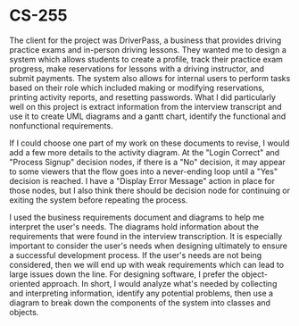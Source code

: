 # CS-255

The client for the project was DriverPass, a business that provides driving practice exams and in-person driving lessons. They wanted me to design a system which allows students to create a profile, track their practice exam progress, make reservations for lessons with a driving instructor, and submit payments. The system also allows for internal users to perform tasks based on their role which included making or modifying reservations, printing activity reports, and resetting passwords. What I did particularly well on this project is extract information from the interview transcript and use it to create UML diagrams and a gantt chart, identify the functional and nonfunctional requirements.

If I could choose one part of my work on these documents to revise, I would add a few more details to the activity diagram. At the "Login Correct" and "Process Signup" decision nodes, if there is a "No" decision, it may appear to some viewers that the flow goes into a never-ending loop until a "Yes" decision is reached. I have a "Display Error Message" action in place for those nodes, but I also think there should be decision node for continuing or exiting the system before repeating the process. 

I used the business requirements document and diagrams to help me interpret the user's needs. The diagrams hold information about the requirements that were found in the interview transcription. It is especially important to consider the user's needs when designing ultimately to ensure a successful development process. If the user's needs are not being considered, then we will end up with weak requirements which can lead to large issues down the line. For designing software, I prefer the object-oriented approach. In short, I would analyze what's needed by collecting and interpreting information, identify any potential problems, then use a diagram to break down the components of the system into classes and objects.
